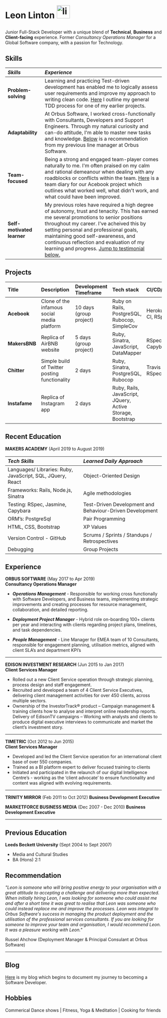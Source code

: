 # Leon Linton <a href="https://www.linkedin.com/in/leonlinton/"><img src="https://www.iconfinder.com/data/icons/free-social-icons/67/linkedin_circle_color-512.png" alt="linkedin" hspace="0" height="42" width="42"></a></p>

Junior Full-Stack Developer with a unique blend of **Technical**, **Business** and **Client-facing** experience. Former _Consultancy Operations Manager_ for a Global Software company, with a passion for Technology.

## Skills

| _Skills_                   | _Experience_                                                                                                                                                                                                                                                                                                                                                                                |
| :------------------------- | :------------------------------------------------------------------------------------------------------------------------------------------------------------------------------------------------------------------------------------------------------------------------------------------------------------------------------------------------------------------------------------------ |
| **Problem-solving**        | Learning and practicing Test-driven development has enabled me to logically assess user requirements and improve my approach to writing clean code. [Here](https://github.com/leonlevitate/boris_bikes) I outline my general TDD process for one of my earlier projects.                                                                                                                    |
| **Adaptability**           | At Orbus Software, I worked cross-functionally with Consultants, Developers and Support Engineers. Through my natural curiosity and can-do attitude, I'm able to master new tasks and knowledge. [Below](#recommendation) is a recommendation from my previous line manager at Orbus Software.                                                                                              |
| **Team-focused**           | Being a strong and engaged team-player comes naturally to me. I'm often praised on my calm and rational demeanour when dealing with any roadblocks or conflicts within the team. [Here](https://github.com/petraartep/acebook-rails-team-squirrel/wiki/Day-1) is a team diary for our Acebook project which outlines what worked well, what didn't work, and what could have been improved. |
| **Self-motivated learner** | My previous roles have required a high degree of autonomy, trust and tenacity. This has earned me several promotions to senior positions throughout my career. I've acheived this by setting personal and professional goals, maintaining good self-awareness, and continuous reflection and evaluation of my learning and progress. [Jump to testimonial below.](#recommendation)          |

## Projects

| Title         | Description                                   | Development Timeframe   | Tech stack                                                 | CI/CD/Testing            |
| :------------ | :-------------------------------------------- | :---------------------- | :--------------------------------------------------------- | :----------------------- |
| **Acebook**   | Clone of the infamous social media platform   | 10 days (group project) | Ruby on Rails, PostgreSQL, Rubocop, SimpleCov              | Heroku, Travis CI, RSpec |
| **MakersBNB** | Replica of AirBNB website                     | 5 days (group project)  | Ruby, Sinatra, JavaScript, DataMapper                      | RSpec, Capybara          |
| **Chitter**   | Simple build of Twitter posting functionality | 2 days                  | Ruby, Sinatra, PostgreSQL, Rubocop                         | Travis CI, RSpec         |
| **Instafame** | Replica of Instagram app                      | 2 days                  | Ruby, Rails, JavaScript, JQuery, Active Storage, Bootstrap |                          |

## Recent Education

**MAKERS ACADEMY** (April 2019 to August 2019)

| _Tech Skills_                                              | _Learned Daily Approach_                                 |
| :--------------------------------------------------------- | :------------------------------------------------------- |
| Languages/ Libraries: Ruby, JavaScript, SQL, JQuery, React | Object-Oriented Design                                   |
| Frameworks: Rails, Node.js, Sinatra                        | Agile methodologies                                      |
| Testing: RSpec, Jasmine, Capybara                          | Test-Driven Development and Behaviour-Driven Development |
| ORM’s: PostgreSql                                          | Pair Programming                                         |
| HTML, CSS, Bootstrap                                       | XP Values                                                |
| Version Control - GitHub                                   | Scrums / Sprints / Standups / Retrospectives             |
| Debugging                                                  | Group Projects                                           |

## Experience

**ORBUS SOFTWARE** (May 2017 to Apr 2019)  
**Consultancy Operations Manager**

- _**Operations Management**_ - Responsible for working cross functionally with Software Developers, and Business teams, implementing strategic improvements and creating processes for resource management, collaboration, and detailed reporting.

- _**Deployment Project Manager**_ - Hybrid role on-boarding 100+ clients per year and interacting with clients regarding project plans, timelines, and task dependencies.

- _**People Management**_ - Line Manager for EMEA team of 10 Consultants, responsible for engagement planning, utilisation metrics, aligned with client SLA’s and department KPI’s

---

**EDISON INVESTMENT RESEARCH** (Jun 2015 to Jan 2017)  
**Client Services Manager**

- Rolled out a new Client Service operation through strategic planning, process design and staff engagement.
- Recruited and developed a team of 4 Client Service Executives, delivering client management activities for over 450 clients, across multiple sectors.
- Ownership of the InvestorTrack® product – Campaign management & training clients how to analyse and interpret online readership reports.
  Delivery of EdisonTV campaigns – Working with analysts and clients to produce digital executive interviews to communicate and market the client’s investment story.

---

**TIMETRIC** (Oct 2012 to Jun 2015)  
**Client Services Manager**

- Developed and led the Client Service operation for an international client base of over 550 companies.
- Trained as a BI platform expert to deliver focused training to clients
- Initiated and participated in the relaunch of our digital Intelligence Centre’s - working as the ‘client advocate’ to ensure functionality and content was aligned with evolving requirements.

---

**TRINITY MIRROR** (Feb 2011 to Oct 2012)
**Business Development Executive**

**MARKETFORCE BUSINESS MEDIA** (Dec 2007 - Dec 2010)
**Business Development Executive**

---

## Previous Education

**Leeds Beckett University** (Sept 2004 to Sept 2007)

- Media and Cultural Studies
- BA (Hons) 2:1

## <a name="recommendation"></a>

## Recommendation

_"Leon is someone who will bring positive energy to your organisation with a great attitude to accepting a challenge and delivering more than expected. When initially hiring Leon, I was looking for someone who could assist me and after a short time it was great to realise that Leon was someone who could instead replace me and improve the processes. Leon was integral to Orbus Software's success in managing the product deployment and the utilisation of the professional services consultants. If you are looking for someone to improve your team and organisation, I would recommend Leon. It was a pleasure working with Leon."_

Russel Ahchow (Deployment Manager & Principal Consulant at Orbus Software)

---

## Blog

[Here](https://dev.to/leonlevitate/becoming-a-software-developer-at-makers-week-4-21pe) is my blog which begins to document my journey to becoming a Software Developer.

## Hobbies

Commerical Dance shows | Fitness, Yoga & Meditation | Cooking for friends
